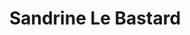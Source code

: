 ---
title: "Sandrine Le Bastard"
url: /herouville-saint-clair/sandrine-le-bastard/
shop: coiffeur
---